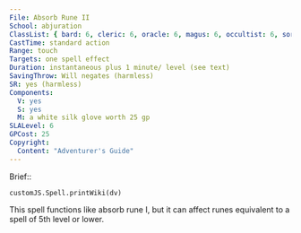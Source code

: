 ```yaml
---
File: Absorb Rune II
School: abjuration
ClassList: { bard: 6, cleric: 6, oracle: 6, magus: 6, occultist: 6, sorcerer: 6, wizard: 6 }
CastTime: standard action
Range: touch
Targets: one spell effect
Duration: instantaneous plus 1 minute/ level (see text)
SavingThrow: Will negates (harmless)
SR: yes (harmless)
Components:
  V: yes
  S: yes
  M: a white silk glove worth 25 gp
SLALevel: 6
GPCost: 25
Copyright:
  Content: "Adventurer's Guide"
---
```

Brief:: 

```dataviewjs
customJS.Spell.printWiki(dv)
```

This spell functions like absorb rune I, but it can affect runes equivalent to a spell of 5th level or lower.
